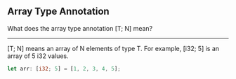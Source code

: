 ## Array Type Annotation

What does the array type annotation [T; N] mean?

---

[T; N] means an array of N elements of type T. For example, [i32; 5] is an array of 5 i32 values.

```rust
let arr: [i32; 5] = [1, 2, 3, 4, 5];
```

